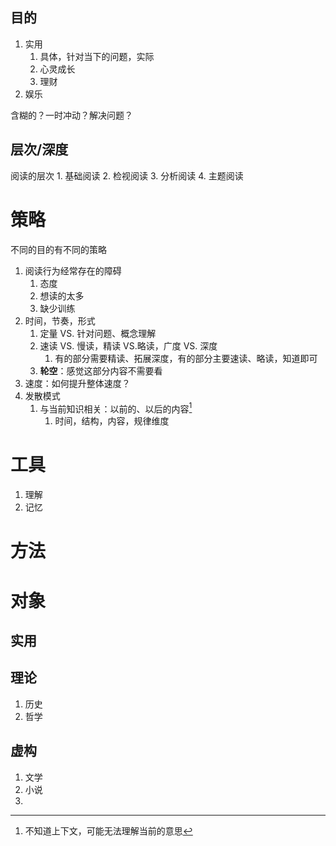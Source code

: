 ## 目的
1. 实用
	1. 具体，针对当下的问题，实际
	2. 心灵成长
	3. 理财
2. 娱乐

含糊的？一时冲动？解决问题？
## 层次/深度
阅读的层次
	1. 基础阅读
	2. 检视阅读
	3. 分析阅读
	4. 主题阅读
# 策略
不同的目的有不同的策略
1. 阅读行为经常存在的障碍
	1. 态度
	2. 想读的太多
	3. 缺少训练
2. 时间，节奏，形式
	1. 定量 VS. 针对问题、概念理解
	2. 速读 VS. 慢读，精读 VS.略读，广度 VS. 深度
		1. 有的部分需要精读、拓展深度，有的部分主要速读、略读，知道即可
	3. **轮空**：感觉这部分内容不需要看
3. 速度：如何提升整体速度？
4. 发散模式
	1. 与当前知识相关：以前的、以后的内容[^1]
		1. 时间，结构，内容，规律维度
# 工具
1. 理解
2. 记忆
# 方法

# 对象
## 实用
## 理论
1. 历史
2. 哲学
## 虚构
1. 文学
4. 小说
5. 

[^1]: 不知道上下文，可能无法理解当前的意思